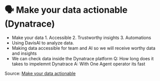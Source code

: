 # 🗣️ Make your data actionable (Dynatrace)

* Make your data 1. Accessible 2. Trustworthy insights 3. Automations
* Using DavisAI to analyze data.
* Making data accessible for team and AI so we will receive worthy data and insights
* We can check data inside the Dynatrace platform
Q: How long does it takes to impelemnt Dynatrace
A: With One Agent operator its fast

Source: [Make your data actionable](https://dev.infoshare.pl/agenda/#talk57-3)
